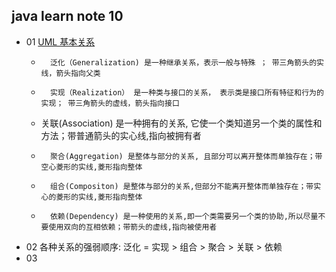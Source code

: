 ## java learn note 10

* 01	[UML 基本关系](http://www.open-open.com/lib/view/open1328059700311.html)
	*		泛化（Generalization) 是一种继承关系，表示一般与特殊 ； 带三角箭头的实线，箭头指向父类
	*		实现（Realization） 是一种类与接口的关系， 表示类是接口所有特征和行为的实现； 带三角箭头的虚线，箭头指向接口
	*  	关联(Association) 是一种拥有的关系, 它使一个类知道另一个类的属性和方法；带普通箭头的实心线,指向被拥有者
	*		聚合(Aggregation) 是整体与部分的关系, 且部分可以离开整体而单独存在；带空心菱形的实线,菱形指向整体
	*		组合(Compositon) 是整体与部分的关系,但部分不能离开整体而单独存在；带实心的菱形的实线,菱形指向整体
	*		依赖(Dependency) 是一种使用的关系,即一个类需要另一个类的协助,所以尽量不要使用双向的互相依赖；带箭头的虚线,指向被使用者
* 02	各种关系的强弱顺序: 泛化 = 实现 > 组合 > 聚合 > 关联 > 依赖
* 03	
